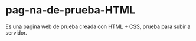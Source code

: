 # pag-na-de-prueba-HTML
Es una pagina web de prueba creada con HTML + CSS, prueba para subir a servidor.
